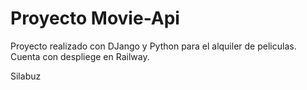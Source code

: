 # Proyecto Movie-Api

Proyecto realizado con DJango y Python para el alquiler de peliculas.
Cuenta con despliege en Railway.

Silabuz